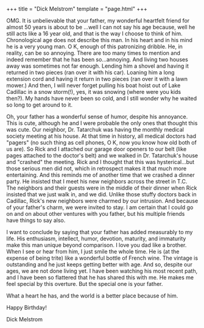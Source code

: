 +++
title = "Dick Melstrom"
template = "page.html"
+++

OMG. It is unbelievable that your father, my wonderful heartfelt friend for almost 50 years is about to be ...well I can not say his age because, well he still acts like a 16 year old, and that is the way I choose to think of him. Chronological age does not describe this man. In his heart and in his mind he is a very young man. O K, enough of this patronizing dribble. He, in reality, can be so annoying. There are too many times to mention and indeed remember that he has been so...annoying. And living two houses away was sometimes not far enough. Lending him a shovel and having it returned in two pieces (ran over it with his car). Loaning him a long extension cord and having it return in two pieces (ran over it with a lawn mower.) And then, I will never forget pulling his boat hoist out of Lake Cadillac in a snow storm(!), yes, it was snowing (where were you kids then?). My hands have never been so cold, and I still wonder why he waited so long to get around to it.

Oh, your father has a wonderful sense of humor, despite his annoyance. This is cute, although he and I were probable the only ones that thought this was cute. Our neighbor, Dr. Tatarchuk was having the monthly medical society meeting at his house. At that time in history, all medical doctors had "pagers" (no such thing as cell phones, O K, now you know how old both of us are). So Rick and I attached our garage door openers to our belt (like pages attached to the doctor's belt) and we walked in Dr. Tatarchuk's house and "crashed" the meeting. Rick and I thought that this was hysterical...but those serious men did not, which in retrospect makes it that much more entertaining. And this reminds me of another time that we crashed a dinner party. He insisted that I meet his new neighbors across the street in T.C. The neighbors and their guests were in the middle of their dinner when Rick insisted that we just walk in, and we did. Unlike those stuffy doctors back in Cadillac, Rick's new neighbors were charmed by our intrusion. And because of your father's charm, we were invited to stay. I am certain that I could go on and on about other ventures with you father, but his multiple friends have things to say also.

I want to conclude by saying that your father has added measurably to my life. His enthusiasm, intellect, humor, devotion, maturity, and immaturity make this man unique beyond comparison. I love you dad like a brother. When I see or hear from him, I just smile the whole time. He is (at the expense of being trite) like a wonderful bottle of French wine. The vintage is outstanding and he just keeps getting better with age. And so, despite our ages, we are not done living yet. I have been watching his most recent path, and I have been so flattered that he has shared this with me. He makes me feel special by this overture. But the special one is your father.

What a heart he has, and the world is a better place because of him.

Happy Birthday!

Dick Melstrom

